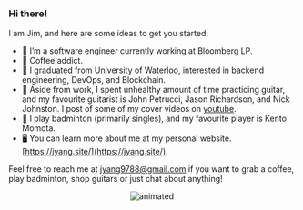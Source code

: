 ### Hi there! 


I am Jim, and here are some ideas to get you started:

- 🐳 I’m a software engineer currently working at Bloomberg LP. 
- 🍵 Coffee addict. 
- 🐬 I graduated from University of Waterloo, interested in backend engineering, DevOps, and Blockchain.
- 🎸 Aside from work, I spent unhealthy amount of time practicing guitar, and my favourite guitarist is John Petrucci, Jason Richardson, and Nick Johnston. I post of some of my cover videos on [youtube](https://www.youtube.com/channel/UCNGkDz0ueiUGlVl8zQpimnA).
- 🏸 I play badminton (primarily singles), and my favourite player is Kento Momota. 
- 🖥 You can learn more about me at my personal website. [https://jyang.site/](https://jyang.site/). 

Feel free to reach me at [jyang9788@gmail.com](jyang9788@gmail.com) if you want to grab a coffee, play badminton, shop guitars or just chat about anything! 
<p align="center"><img src=https://media.giphy.com/media/vFKqnCdLPNOKc/giphy.gif alt="animated" /> </p>

